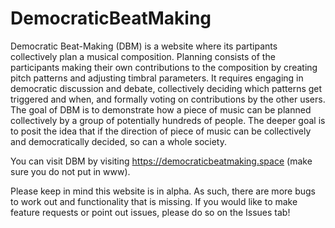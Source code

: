 # DemocraticBeatMaking

Democratic Beat-Making (DBM) is a website where its partipants collectively plan a musical composition. Planning consists of the participants making their own contributions to the composition by creating pitch patterns and adjusting timbral parameters. It requires  engaging in democratic discussion and debate, collectively deciding which patterns get triggered and when, and formally voting on contributions by the other users. The goal of DBM is to demonstrate how a piece of music can be planned collectively by a group of potentially hundreds of people. The deeper goal is to posit the idea that if the direction of piece of music can be collectively and democratically decided, so can a whole society.

You can visit DBM by visiting https://democraticbeatmaking.space (make sure you do not put in www).

Please keep in mind this website is in alpha. As such, there are more bugs to work out and functionality that is missing. If you would like to make feature requests or point out issues, please do so on the Issues tab!
